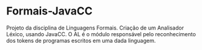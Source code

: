 # Formais-JavaCC
Projeto da disciplina de Linguagens Formais. Criação de um Analisador Léxico, usando JavaCC. O AL é o módulo responsável pelo reconhecimento dos tokens de programas escritos em uma dada linguagem.
